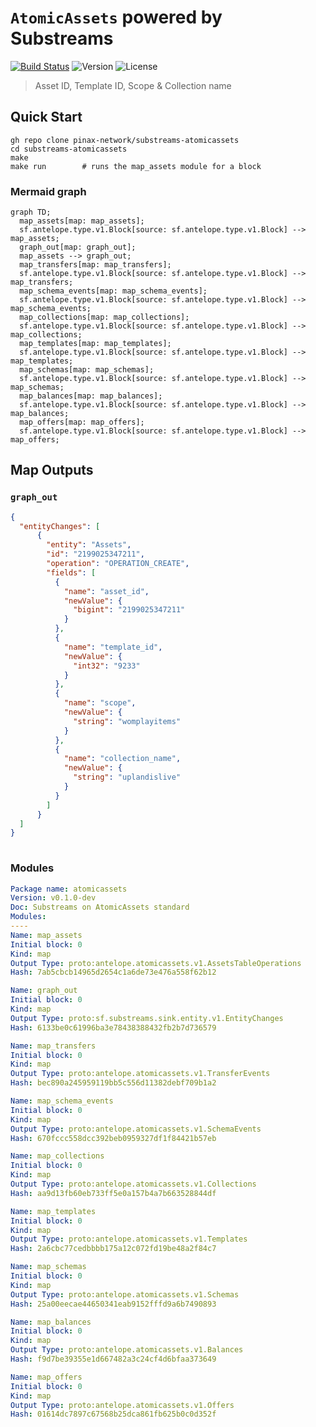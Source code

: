 # `AtomicAssets` powered by **Substreams**

[![Build Status](https://github.com/pinax-network/substreams-atomicassets/actions/workflows/test.yml/badge.svg)](https://github.com/pinax-network/substreams-atomicassets/actions/workflows/test.yml)
![Version](https://img.shields.io/github/v/release/pinax-network/substreams-atomicassets)
![License](https://img.shields.io/github/license/pinax-network/substreams-atomicassets)

> Asset ID, Template ID, Scope & Collection name

## Quick Start

```
gh repo clone pinax-network/substreams-atomicassets
cd substreams-atomicassets
make
make run        # runs the map_assets module for a block
```

### Mermaid graph

```mermaid
graph TD;
  map_assets[map: map_assets];
  sf.antelope.type.v1.Block[source: sf.antelope.type.v1.Block] --> map_assets;
  graph_out[map: graph_out];
  map_assets --> graph_out;
  map_transfers[map: map_transfers];
  sf.antelope.type.v1.Block[source: sf.antelope.type.v1.Block] --> map_transfers;
  map_schema_events[map: map_schema_events];
  sf.antelope.type.v1.Block[source: sf.antelope.type.v1.Block] --> map_schema_events;
  map_collections[map: map_collections];
  sf.antelope.type.v1.Block[source: sf.antelope.type.v1.Block] --> map_collections;
  map_templates[map: map_templates];
  sf.antelope.type.v1.Block[source: sf.antelope.type.v1.Block] --> map_templates;
  map_schemas[map: map_schemas];
  sf.antelope.type.v1.Block[source: sf.antelope.type.v1.Block] --> map_schemas;
  map_balances[map: map_balances];
  sf.antelope.type.v1.Block[source: sf.antelope.type.v1.Block] --> map_balances;
  map_offers[map: map_offers];
  sf.antelope.type.v1.Block[source: sf.antelope.type.v1.Block] --> map_offers;

```
## Map Outputs

### `graph_out`

```json
{
  "entityChanges": [
      {
        "entity": "Assets",
        "id": "2199025347211",
        "operation": "OPERATION_CREATE",
        "fields": [
          {
            "name": "asset_id",
            "newValue": {
              "bigint": "2199025347211"
            }
          },
          {
            "name": "template_id",
            "newValue": {
              "int32": "9233"
            }
          },
          {
            "name": "scope",
            "newValue": {
              "string": "womplayitems"
            }
          },
          {
            "name": "collection_name",
            "newValue": {
              "string": "uplandislive"
            }
          }
        ]
      }
  ]
}
  
```

### Modules
```yaml
Package name: atomicassets
Version: v0.1.0-dev
Doc: Substreams on AtomicAssets standard
Modules:
----
Name: map_assets
Initial block: 0
Kind: map
Output Type: proto:antelope.atomicassets.v1.AssetsTableOperations
Hash: 7ab5cbcb14965d2654c1a6de73e476a558f62b12

Name: graph_out
Initial block: 0
Kind: map
Output Type: proto:sf.substreams.sink.entity.v1.EntityChanges
Hash: 6133be0c61996ba3e78438388432fb2b7d736579

Name: map_transfers
Initial block: 0
Kind: map
Output Type: proto:antelope.atomicassets.v1.TransferEvents
Hash: bec890a245959119bb5c556d11382debf709b1a2

Name: map_schema_events
Initial block: 0
Kind: map
Output Type: proto:antelope.atomicassets.v1.SchemaEvents
Hash: 670fccc558dcc392beb0959327df1f84421b57eb

Name: map_collections
Initial block: 0
Kind: map
Output Type: proto:antelope.atomicassets.v1.Collections
Hash: aa9d13fb60eb733ff5e0a157b4a7b663528844df

Name: map_templates
Initial block: 0
Kind: map
Output Type: proto:antelope.atomicassets.v1.Templates
Hash: 2a6cbc77cedbbbb175a12c072fd19be48a2f84c7

Name: map_schemas
Initial block: 0
Kind: map
Output Type: proto:antelope.atomicassets.v1.Schemas
Hash: 25a00eecae44650341eab9152fffd9a6b7490893

Name: map_balances
Initial block: 0
Kind: map
Output Type: proto:antelope.atomicassets.v1.Balances
Hash: f9d7be39355e1d667482a3c24cf4d6bfaa373649

Name: map_offers
Initial block: 0
Kind: map
Output Type: proto:antelope.atomicassets.v1.Offers
Hash: 01614dc7897c67568b25dca861fb625b0c0d352f
```